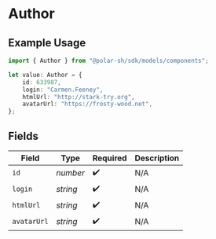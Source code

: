 # Author

## Example Usage

```typescript
import { Author } from "@polar-sh/sdk/models/components";

let value: Author = {
    id: 633987,
    login: "Carmen.Feeney",
    htmlUrl: "http://stark-try.org",
    avatarUrl: "https://frosty-wood.net",
};
```

## Fields

| Field              | Type               | Required           | Description        |
| ------------------ | ------------------ | ------------------ | ------------------ |
| `id`               | *number*           | :heavy_check_mark: | N/A                |
| `login`            | *string*           | :heavy_check_mark: | N/A                |
| `htmlUrl`          | *string*           | :heavy_check_mark: | N/A                |
| `avatarUrl`        | *string*           | :heavy_check_mark: | N/A                |